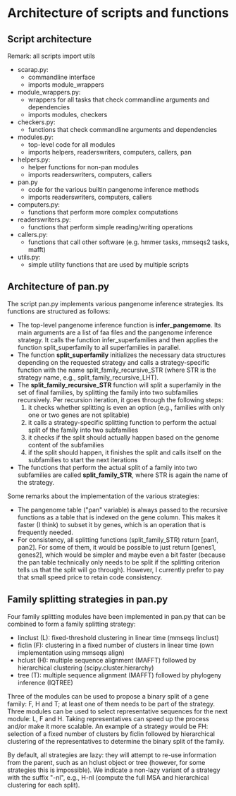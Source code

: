 # Architecture of scripts and functions

## Script architecture

Remark: all scripts import utils

* scarap.py:
    * commandline interface
    * imports module_wrappers
* module_wrappers.py:
    * wrappers for all tasks that check commandline arguments and dependencies
    * imports modules, checkers
* checkers.py:
    * functions that check commandline arguments and dependencies
* modules.py:
    * top-level code for all modules
    * imports helpers, readerswriters, computers, callers, pan
* helpers.py: 
    * helper functions for non-pan modules
    * imports readerswriters, computers, callers
* pan.py
    * code for the various builtin pangenome inference methods
    * imports readerswriters, computers, callers
* computers.py:
    * functions that perform more complex computations
* readerswriters.py:
    * functions that perform simple reading/writing operations
* callers.py:
    * functions that call other software (e.g. hmmer tasks, mmseqs2 tasks, mafft)
* utils.py:
    * simple utility functions that are used by multiple scripts
    
## Architecture of pan.py

The script pan.py implements various pangenome inference strategies. Its functions are structured as follows:

* The top-level pangenome inference function is **infer_pangemome**. Its main arguments are a list of faa files and the pangenome inference strategy. It calls the function infer_superfamilies and then applies the function split_superfamily to all superfamilies in parallel. 
* The function **split_superfamily** initializes the necessary data structures depending on the requested strategy and calls a strategy-specific function with the name split_family_recursive_STR (where STR is the strategy name, e.g., split_family_recursive_LHT). 
* The **split_family_recursive_STR** function will split a superfamily in the set of final families, by splitting the family into two subfamilies recursively. Per recursion iteration, it goes through the following steps:
    1) it checks whether splitting is even an option (e.g., families with only one or two genes are not splitable)
    2) it calls a strategy-specific splitting function to perform the actual split of the family into two subfamilies
    3) it checks if the split should actually happen based on the genome content of the subfamilies
    4) if the split should happen, it finishes the split and calls itself on the subfamilies to start the next iterations
* The functions that perform the actual split of a family into two subfamilies are called **split_family_STR**, where STR is again the name of the strategy. 

Some remarks about the implementation of the various strategies:

* The pangenome table ("pan" variable) is always passed to the recursive functions as a table that is indexed on the gene column. This makes it faster (I think) to subset it by genes, which is an operation that is frequently needed. 
* For consistency, all splitting functions (split_family_STR) return [pan1, pan2]. For some of them, it would be possible to just return [genes1, genes2], which would be simpler and maybe even a bit faster (because the pan table technically only needs to be split if the splitting criterion tells us that the split will go through). However, I currently prefer to pay that small speed price to retain code consistency. 

## Family splitting strategies in pan.py

Four family splitting modules have been implemented in pan.py that can be combined to form a family splitting strategy:

* linclust (L): fixed-threshold clustering in linear time (mmseqs linclust)
* ficlin (F): clustering in a fixed number of clusters in linear time (own implementation using mmseqs align)
* hclust (H): multiple sequence alignment (MAFFT) followed by hierarchical clustering (scipy.cluster.hierarchy)
* tree (T): multiple sequence alignment (MAFFT) followed by phylogeny inference (IQTREE)

Three of the modules can be used to propose a binary split of a gene family: F, H and T; at least one of them needs to be part of the strategy. Three modules can be used to select representative sequences for the next module: L, F and H. Taking representatives can speed up the process and/or make it more scalable. An example of a strategy would be FH: selection of a fixed number of clusters by ficlin followed by hierarchical clustering of the representatives to determine the binary split of the family. 

By default, all strategies are lazy: they will attempt to re-use information from the parent, such as an hclust object or tree (however, for some strategies this is impossible). We indicate a non-lazy variant of a strategy with the suffix "-nl", e.g., H-nl (compute the full MSA and hierarchical clustering for each split). 
